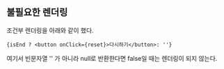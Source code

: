 ## 불필요한 렌더링

조건부 렌더링을 아래와 같이 했다.

    {isEnd ? <button onClick={reset}>다시하기</button>: ''}

여기서 빈문자열 '' 가 아니라 null로 반환한다면 false일 때는 렌더링이 되지 않는다.


